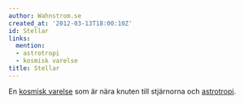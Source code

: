 ```yaml
---
author: Wahnstrom.se
created_at: '2012-03-13T18:00:10Z'
id: Stellar
links:
  mention:
  - astrotropi
  - kosmisk varelse
title: Stellar
---
```


En [kosmisk varelse] som är nära knuten till stjärnorna och [astrotropi].

  [kosmisk varelse]: kosmisk_varelse
  [astrotropi]: astrotropi